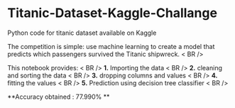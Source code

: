 # Titanic-Dataset-Kaggle-Challange
Python code for titanic dataset available on Kaggle

The competition is simple: use machine learning to create a model that predicts which passengers survived the Titanic shipwreck. < BR />

This notebook provides: < BR />
**1.** Importing the data < BR />
**2.** cleaning and sorting the data < BR />
**3.** dropping columns and values < BR />
**4.** fitting the values < BR />
**5.** Prediction using decision tree classifier < BR />

**Accuracy obtained : 77.990% **




